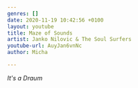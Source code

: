 ```yaml
---
genres: []
date: 2020-11-19 10:42:56 +0100
layout: youtube
title: Maze of Sounds
artist: Janko Nilovic & The Soul Surfers
youtube-url: AuyJan6vnNc
author: Micha

---
```

_It's a Draum_